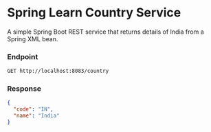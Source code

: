 # Spring Learn Country Service

A simple Spring Boot REST service that returns details of India from a Spring XML bean.

### Endpoint

```bash
GET http://localhost:8083/country
```

### Response

```json
{
  "code": "IN",
  "name": "India"
}
```